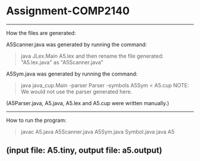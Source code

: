 # Assignment-COMP2140

--------------------------------------------------------------

How the files are generated:

A5Scanner.java was generated by running the command:
>java JLex.Main A5.lex
and then rename the file generated: "A5.lex.java" as "A5Scanner.java"

A5Sym.java was generated by running the command: 
>java java_cup.Main -parser Parser -symbols A5Sym < A5.cup
NOTE: We would not use the parser generated here.

(A5Parser.java, A5.java, A5.lex and A5.cup were written manually.)

--------------------------------------------------------------

How to run the program:

>javac A5.java A5Scanner.java A5Sym.java Symbol.java
>java A5

(input file: A5.tiny, output file: a5.output)
--------------------------------------------------------------

